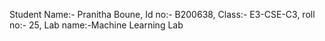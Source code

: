 Student Name:- Pranitha Boune,
Id no:- B200638, Class:- E3-CSE-C3, roll no:- 25, Lab name:-Machine Learning Lab
